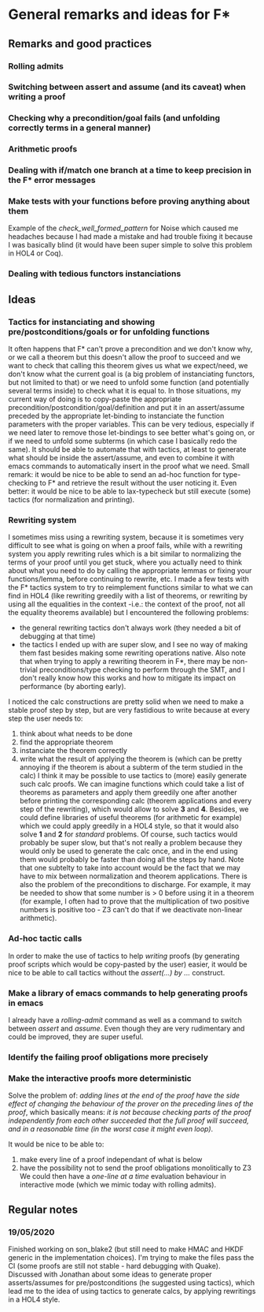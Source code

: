 # General remarks and ideas for F*

## Remarks and good practices
### Rolling admits
### Switching between assert and assume (and its caveat) when writing a proof
### Checking why a precondition/goal fails (and unfolding correctly terms in a general manner)
### Arithmetic proofs
### Dealing with if/match one branch at a time to keep precision in the F* error messages
### Make tests with your functions before proving anything about them
Example of the *check_well_formed_pattern* for Noise which caused me headaches because I had made a mistake and had trouble fixing it because I was basically blind (it would have been super simple to solve this problem in HOL4 or Coq).

### Dealing with tedious functors instanciations

## Ideas
### Tactics for instanciating and showing pre/postconditions/goals or for unfolding functions
It often happens that F* can't prove a precondition and we don't know why, or we call a theorem but this doesn't allow the proof to succeed and we want to check that calling this theorem gives us what we expect/need, we don't know what the current goal is (a big problem of instanciating functors, but not limited to that) or we need to unfold some function (and potentially several terms inside) to check what it is equal to.
In those situations, my current way of doing is to copy-paste the appropriate precondition/postcondition/goal/definition and put it in an assert/assume preceded by the appropriate let-binding to instanciate the function parameters with the proper variables. This can be very tedious, especially if we need later to remove those let-bindings to see better what's going on, or if we need to unfold some subterms (in which case I basically redo the same).
It should be able to automate that with tactics, at least to generate what should be inside the assert/assume, and even to combine it with emacs commands to automatically insert in the proof what we need.
Small remark: it would be nice to be able to send an ad-hoc function for type-checking to F* and retrieve the result without the user noticing it. Even better: it would be nice to be able to lax-typecheck but still execute (some) tactics (for normalization and printing).

### Rewriting system
I sometimes miss using a rewriting system, because it is sometimes very difficult to see what is going on when a proof fails, while with a rewriting system you apply rewriting rules which is a bit similar to normalizing the terms of your proof until you get stuck, where you actually need to think about what you need to do by calling the appropriate lemmas or fixing your functions/lemma, before continuing to rewrite, etc.
I made a few tests with the F* tactics system to try to reimplement functions similar to what we can find in HOL4 (like rewriting greedily with a list of theorems, or rewriting by using all the equalities in the context -i.e.: the context of the proof, not all the equality theorems available) but I encountered the following problems:
* the general rewriting tactics don't always work (they needed a bit of debugging at that time)
* the tactics I ended up with are super slow, and I see no way of making them fast besides making some rewriting operations native. Also note that when trying to apply a rewriting theorem in F*, there may be non-trivial preconditions/type checking to perform through the SMT, and I don't really know how this works and how to mitigate its impact on performance (by aborting early).

I noticed the calc constructions are pretty solid when we need to make a stable proof step by step, but are very fastidious to write because at every step the user needs to:
1. think about what needs to be done
2. find the appropriate theorem
3. instanciate the theorem correctly
4. write what the result of applying the theorem is (which can be pretty annoying if the theorem is about a subterm of the term studied in the calc)
I think it may be possible to use tactics to (more) easily generate such calc proofs.
We can imagine functions which could take a list of theorems as parameters and apply them greedily one after another before printing the corresponding calc (theorem applications and every step of the rewriting), which would allow to solve **3** and **4**. Besides, we could define libraries of useful theorems (for arithmetic for example) which we could apply greedily in a HOL4 style, so that it would also solve **1** and **2** for *standard* problems.
Of course, such tactics would probably be super slow, but that's not really a problem because they would only be used to generate the calc once, and in the end using them would probably be faster than doing all the steps by hand.
Note that one subtelty to take into account would be the fact that we may have to mix between normalization and theorem applications. There is also the problem of the preconditions to discharge. For example, it may be needed to show that some number is > 0 before using it in a theorem  (for example, I often had to prove that the multiplication of two positive numbers is positive too - Z3 can't do that if we deactivate non-linear arithmetic).

### Ad-hoc tactic calls
In order to make the use of tactics to help *writing* proofs (by generating proof scripts which would be copy-pasted by the user) easier, it would be nice to be able to call tactics without the *assert(...) by ...* construct.

### Make a library of emacs commands to help generating proofs in emacs
I already have a *rolling-admit* command as well as a command to switch between *assert* and *assume*. Even though they are very rudimentary and could be improved, they are super useful.

### Identify the failing proof obligations more precisely
### Make the interactive proofs more deterministic
Solve the problem of: *adding lines at the end of the proof have the side effect of changing the behaviour of the prover on the preceding lines of the proof*, which basically means: *it is not because checking parts of the proof independently from each other succeeded that the full proof will succeed, and in a reasonable time (in the worst case it might even loop)*.

It would be nice to be able to:
1. make every line of a proof independant of what is below
2. have the possibility not to send the proof obligations monolitically to Z3
We could then have a *one-line at a time* evaluation behaviour in interactive mode (which we mimic today with rolling admits).

## Regular notes
### 19/05/2020
Finished working on son_blake2 (but still need to make HMAC and HKDF generic in the implementation choices). I'm trying to make the files pass the CI (some proofs are still not stable - hard debugging with Quake).
Discussed with Jonathan about some ideas to generate proper asserts/assumes for pre/postconditions (he suggested using tactics), which lead me to the idea of using tactics to generate calcs, by applying rewritings in a HOL4 style.